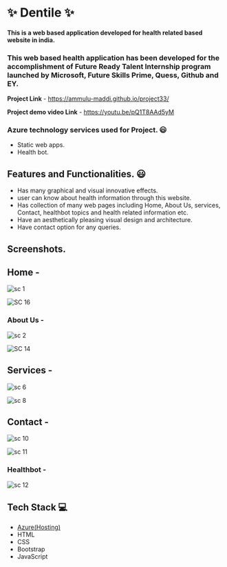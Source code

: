 
# ✨ Dentile  ✨

#### This is a web based application developed for health related  based website in india.

### This web based health application has been developed for the accomplishment of Future Ready Talent Internship program launched by Microsoft, Future Skills Prime, Quess, Github and EY.


**Project Link** - https://ammulu-maddi.github.io/project33/

**Project demo video Link** - https://youtu.be/pQ1T8AAd5yM


### Azure technology services used for Project. 😃
- Static web apps.
- Health bot.


## Features and Functionalities. 😃

- Has many graphical and visual innovative effects.
- user can know about health information through this website.
- Has collection of many web pages including Home, About Us, services, Contact, healthbot topics and health related information etc.
- Have an aesthetically pleasing visual design and architecture.
- Have contact option for any queries.
## Screenshots.

## Home -



![sc 1](https://user-images.githubusercontent.com/117430543/214317386-1c90e684-8092-4ac2-98ba-cb388513faa2.JPG)






![SC 16](https://user-images.githubusercontent.com/117430543/214328313-ac5b88b4-066f-4b41-8872-8158e3eb2414.JPG)


### About Us -



![sc 2](https://user-images.githubusercontent.com/117430543/214317805-c4c6c1ea-da67-4858-810f-5e1f768a7b1d.JPG)






![SC 14](https://user-images.githubusercontent.com/117430543/214327979-46ea2ad5-9164-4c38-9f0a-ca3be5e3fb52.JPG)



## Services -



![sc 6](https://user-images.githubusercontent.com/117430543/214318095-6e7ce049-915d-449b-a4da-56cb042b9e04.JPG)






![sc 8](https://user-images.githubusercontent.com/117430543/214320745-0bc7f278-769c-4e04-ae9b-68b6d8385248.JPG)


## Contact -


![sc 10](https://user-images.githubusercontent.com/117430543/214318325-8d70e3cb-24f7-448d-a087-113b3b6b9b33.JPG)






![sc 11](https://user-images.githubusercontent.com/117430543/214321024-5fed7481-b69e-4e59-8df7-62199b5b0561.JPG)


### Healthbot -



![sc 12](https://user-images.githubusercontent.com/117430543/214318635-d3ff5dcb-a1d8-4202-9ae2-d32df39c788c.JPG)

## Tech Stack 💻

- [Azure(Hosting)](https://azure.microsoft.com/en-in/features/azure-portal/)
- HTML
- CSS
- Bootstrap
- JavaScript

